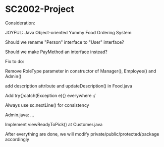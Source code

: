 # SC2002-Project

Consideration:

  JOYFUL: Java Object-oriented Yummy Food Ordering System

  Should we rename "Person" interface to "User" interface?

  Should we make PayMethod an interface instead?


Fix to do:

Remove RoleType parameter in constructor of Manager(), Employee() and Admin()

add description attribute and updateDescription() in Food.java

Add try{}catch(Exception e){} everywhere :/

Always use sc.nextLine() for consistency

Admin.java: ...

Implement viewReadyToPick() at Customer.java

After everything are done, we will modify private/public/protected/package accordingly

